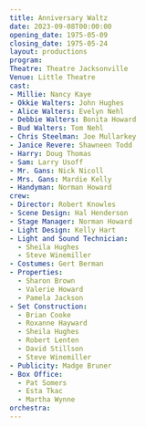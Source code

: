 ```yaml
---
title: Anniversary Waltz
date: 2023-09-08T00:00:00
opening_date: 1975-05-09
closing_date: 1975-05-24
layout: productions
program:
Theatre: Theatre Jacksonville
Venue: Little Theatre
cast:
- Millie: Nancy Kaye
- Okkie Walters: John Hughes
- Alice Walters: Evelyn Nehl
- Debbie Walters: Bonita Howard
- Bud Walters: Tom Nehl
- Chris Steelman: Joe Mullarkey
- Janice Revere: Shawneen Todd
- Harry: Doug Thomas
- Sam: Larry Usoff
- Mr. Gans: Nick Nicoll
- Mrs. Gans: Mardie Kelly
- Handyman: Norman Howard
crew:
- Director: Robert Knowles
- Scene Design: Hal Henderson
- Stage Manager: Norman Howard
- Light Design: Kelly Hart
- Light and Sound Technician:
  - Sheila Hughes
  - Steve Winemiller
- Costumes: Gert Berman
- Properties:
  - Sharon Brown
  - Valerie Howard
  - Pamela Jackson
- Set Construction:
  - Brian Cooke
  - Roxanne Hayward
  - Sheila Hughes
  - Robert Lenten
  - David Stillson
  - Steve Winemiller
- Publicity: Madge Bruner
- Box Office:
  - Pat Somers
  - Esta Tkac
  - Martha Wynne
orchestra:
---
```


